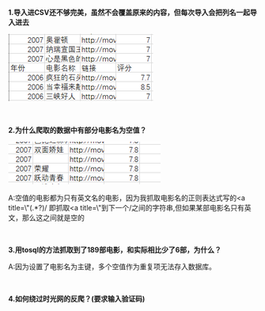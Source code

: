 **1.导入进CSV还不够完美，虽然不会覆盖原来的内容，但每次导入会把列名一起导入进去**

![image](https://github.com/suvieu/PYTHON-PROGRAM/blob/master/SCRAPING/MTIME/PIC/7.png)

<br>


**2.为什么爬取的数据中有部分电影名为空值？**


![image](https://github.com/suvieu/PYTHON-PROGRAM/blob/master/SCRAPING/MTIME/PIC/8.png)

A:空值的电影都为只有英文名的电影，因为我抓取电影名的正则表达式写的<a title=\\"(.*?)/
即抓取<a title=\\"到下一个/之间的字符串,但如果某部电影名只有英文，那么这之间就是空的


<br>

**3.用tosql的方法抓取到了189部电影，和实际相比少了6部，为什么？**

A:因为设置了电影名为主键，多个空值作为重复项无法存入数据库。

<br>


**4.如何绕过时光网的反爬？(要求输入验证码)**
